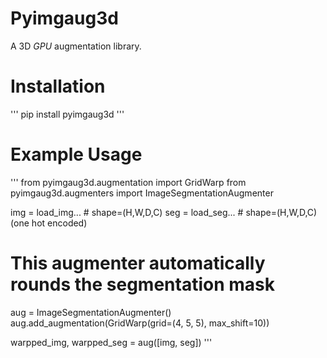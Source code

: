 # Pyimgaug3d
A 3D *GPU* augmentation library.

# Installation
'''
pip install pyimgaug3d
'''

# Example Usage
'''
from pyimgaug3d.augmentation import GridWarp
from pyimgaug3d.augmenters import ImageSegmentationAugmenter

img = load_img... # shape=(H,W,D,C)
seg = load_seg... # shape=(H,W,D,C)(one hot encoded)

# This augmenter automatically rounds the segmentation mask
aug = ImageSegmentationAugmenter()
aug.add_augmentation(GridWarp(grid=(4, 5, 5), max_shift=10))

warpped_img, warpped_seg = aug([img, seg])
'''
